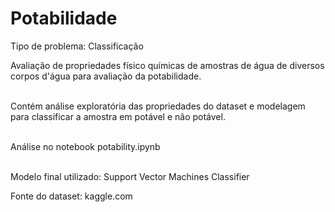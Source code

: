 # Potabilidade<br>

Tipo de problema: Classificação<br>

Avaliação de propriedades físico químicas de amostras de água de diversos corpos d'água para avaliação da potabilidade.<br><br>

Contém análise exploratória das propriedades do dataset e modelagem para classificar a amostra em potável e não potável.<br><br>

Análise no notebook potability.ipynb<br><br>

Modelo final utilizado: Support Vector Machines Classifier

Fonte do dataset: kaggle.com

